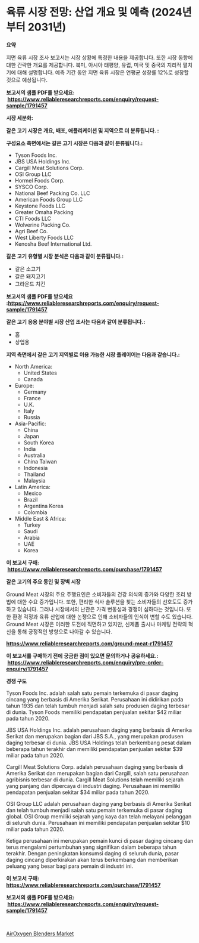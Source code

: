 <p><h1>육류 시장 전망: 산업 개요 및 예측 (2024년부터 2031년)</h1></p><p><strong>요약</strong></p>
<p><p>지면 육류 시장 조사 보고서는 시장 상황에 특정한 내용을 제공합니다. 또한 시장 동향에 대한 간략한 개요를 제공합니다. 북미, 아시아 태평양, 유럽, 미국 및 중국의 지리적 펼치기에 대해 설명합니다. 예측 기간 동안 지면 육류 시장은 연평균 성장률 12%로 성장할 것으로 예상됩니다.</p></p>
<p><strong>보고서의 샘플 PDF를 받으세요: &nbsp;<a href="https://www.reliableresearchreports.com/enquiry/request-sample/1791457">https://www.reliableresearchreports.com/enquiry/request-sample/1791457</a></strong></p>
<p><strong>시장 세분화:</strong></p>
<p><strong> 갈은 고기 시장은 개요, 배포, 애플리케이션 및 지역으로 더 분류됩니다. :</strong></p>
<p><strong>구성요소 측면에서는 갈은 고기 시장은 다음과 같이 분류됩니다.:</strong></p>
<p><ul><li>Tyson Foods Inc.</li><li>JBS USA Holdings Inc.</li><li>Cargill Meat Solutions Corp.</li><li>OSI Group LLC</li><li>Hormel Foods Corp.</li><li>SYSCO Corp.</li><li>National Beef Packing Co. LLC</li><li>American Foods Group LLC</li><li>Keystone Foods LLC</li><li>Greater Omaha Packing</li><li>CTI Foods LLC</li><li>Wolverine Packing Co.</li><li>Agri Beef Co.</li><li>West Liberty Foods LLC</li><li>Kenosha Beef International Ltd.</li></ul></p>
<p><strong> 갈은 고기 유형별 시장 분석은 다음과 같이 분류됩니다.:</strong></p>
<p><ul><li>갈은 소고기</li><li>갈은 돼지고기</li><li>그라운드 치킨</li></ul></p>
<p><strong>보고서의 샘플 PDF를 받으세요 :<a href="https://www.reliableresearchreports.com/enquiry/request-sample/1791457">https://www.reliableresearchreports.com/enquiry/request-sample/1791457</a></strong></p>
<p><strong> 갈은 고기 응용 분야별 시장 산업 조사는 다음과 같이 분류됩니다.:</strong></p>
<p><ul><li>홈</li><li>상업용</li></ul></p>
<p><strong>지역 측면에서 갈은 고기 지역별로 이용 가능한 시장 플레이어는 다음과 같습니다.:</strong></p>
<p><ul>
    <li>
        North America:
        <ul>
            <li>United States</li>
            <li>Canada</li>
        </ul>
    </li>
    <li>
        Europe:
        <ul>
            <li>Germany</li>
            <li>France</li>
            <li>U.K.</li>
            <li>Italy</li>
            <li>Russia</li>
        </ul>
    </li>
    <li>
        Asia-Pacific:
        <ul>
            <li>China</li>
            <li>Japan</li>
            <li>South Korea</li>
            <li>India</li>
            <li>Australia</li>
            <li>China Taiwan</li>
            <li>Indonesia</li>
            <li>Thailand</li>
            <li>Malaysia</li>
        </ul>
    </li>
    <li>
        Latin America:
        <ul>
            <li>Mexico</li>
            <li>Brazil</li>
            <li>Argentina Korea</li>
            <li>Colombia</li>
        </ul>
    </li>
    <li>
        Middle East & Africa:
        <ul>
            <li>Turkey</li>
            <li>Saudi</li>
            <li>Arabia</li>
            <li>UAE</li>
            <li>Korea</li>
        </ul>
    </li>
    </ul></p>
<p><strong>이 보고서 구매: &nbsp;<a href="https://www.reliableresearchreports.com/purchase/1791457">https://www.reliableresearchreports.com/purchase/1791457</a></strong></p>
<p><strong>갈은 고기의 주요 동인 및 장벽 시장</strong></p>
<p><p>Ground Meat 시장의 주요 주행요인은 소비자들의 건강 의식의 증가와 다양한 조리 방법에 대한 수요 증가입니다. 또한, 편리한 식사 솔루션을 찾는 소비자들의 선호도도 증가하고 있습니다. 그러나 시장에서의 난관은 가격 변동성과 경쟁이 심하다는 것입니다. 또한 환경 걱정과 육류 산업에 대한 논쟁으로 인해 소비자들의 인식이 변할 수도 있습니다. Ground Meat 시장은 이러한 도전에 직면하고 있지만, 신제품 출시나 마케팅 전략의 혁신을 통해 긍정적인 방향으로 나아갈 수 있습니다.</p></p>
<p><strong><a href="https://www.reliableresearchreports.com/ground-meat-r1791457">https://www.reliableresearchreports.com/ground-meat-r1791457</a></strong></p>
<p><strong>이 보고서를 구매하기 전에 궁금한 점이 있으면 문의하거나 공유하세요.: &nbsp;<a href="https://www.reliableresearchreports.com/enquiry/pre-order-enquiry/1791457">https://www.reliableresearchreports.com/enquiry/pre-order-enquiry/1791457</a></strong></p>
<p><strong>경쟁 구도</strong></p>
<p><p>Tyson Foods Inc. adalah salah satu pemain terkemuka di pasar daging cincang yang berbasis di Amerika Serikat. Perusahaan ini didirikan pada tahun 1935 dan telah tumbuh menjadi salah satu produsen daging terbesar di dunia. Tyson Foods memiliki pendapatan penjualan sekitar $42 miliar pada tahun 2020.</p><p>JBS USA Holdings Inc. adalah perusahaan daging yang berbasis di Amerika Serikat dan merupakan bagian dari JBS S.A., yang merupakan produsen daging terbesar di dunia. JBS USA Holdings telah berkembang pesat dalam beberapa tahun terakhir dan memiliki pendapatan penjualan sekitar $39 miliar pada tahun 2020.</p><p>Cargill Meat Solutions Corp. adalah perusahaan daging yang berbasis di Amerika Serikat dan merupakan bagian dari Cargill, salah satu perusahaan agribisnis terbesar di dunia. Cargill Meat Solutions telah memiliki sejarah yang panjang dan dipercaya di industri daging. Perusahaan ini memiliki pendapatan penjualan sekitar $34 miliar pada tahun 2020.</p><p>OSI Group LLC adalah perusahaan daging yang berbasis di Amerika Serikat dan telah tumbuh menjadi salah satu pemain terkemuka di pasar daging global. OSI Group memiliki sejarah yang kaya dan telah melayani pelanggan di seluruh dunia. Perusahaan ini memiliki pendapatan penjualan sekitar $10 miliar pada tahun 2020.</p><p>Ketiga perusahaan ini merupakan pemain kunci di pasar daging cincang dan terus mengalami pertumbuhan yang signifikan dalam beberapa tahun terakhir. Dengan peningkatan konsumsi daging di seluruh dunia, pasar daging cincang diperkirakan akan terus berkembang dan memberikan peluang yang besar bagi para pemain di industri ini.</p></p>
<p><strong>이 보고서 구매: &nbsp; <a href="https://www.reliableresearchreports.com/purchase/1791457">https://www.reliableresearchreports.com/purchase/1791457</a></strong></p>
<p><strong>보고서의 샘플 PDF를 받으세요: &nbsp;<a href="https://www.reliableresearchreports.com/enquiry/request-sample/1791457">https://www.reliableresearchreports.com/enquiry/request-sample/1791457</a></strong><strong></strong></p>
<p>&nbsp;</p>
<p><p><a href="https://github.com/GroverBarry/Market-Research-Report-List-4/blob/main/airoxygen-blenders-market.md">AirOxygen Blenders Market</a></p></p>